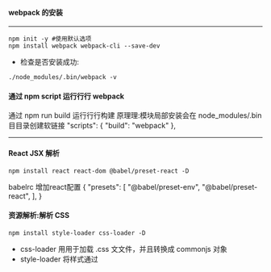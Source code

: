 #### webpack 的安装
-----
```shell
npm init -y #使用默认选项
npm install webpack webpack-cli --save-dev

```

* 检查是否安装成功:
```shell
./node_modules/.bin/webpack -v
```

#### 通过 npm script 运⾏行行 webpack

通过 npm run build 运⾏行行构建
原理理:模块局部安装会在 node_modules/.bin ⽬目录创建软链接
"scripts": {
"build": "webpack" 
},

---

#### React JSX 解析
```shell
npm install react react-dom @babel/preset-react -D
```

babelrc 增加react配置
{
    "presets": [
        "@babel/preset-env",
        "@babel/preset-react",
    ],
}


#### 资源解析:解析 CSS
```shell
npm install style-loader css-loader -D
```

* css-loader ⽤用于加载 .css ⽂文件，并且转换成 commonjs 对象
* style-loader 将样式通过 <style> 标签插⼊入到 head 中

---
#### 解析 Less 和 SaSS
```shell
npm install less less-loader -D
```

* less-loader ⽤用于将 less 转换成 css
---